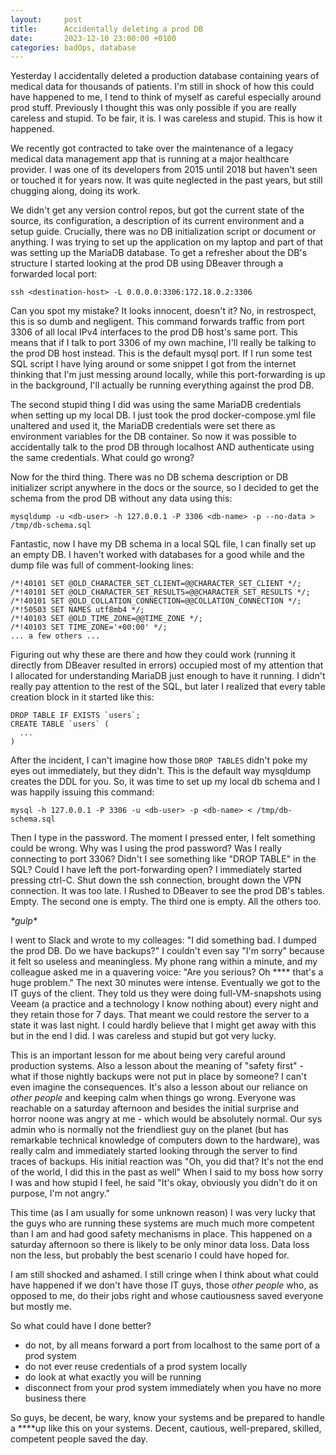 ```yaml
---
layout:     post
title:      Accidentally deleting a prod DB
date:       2023-12-10 23:00:00 +0100
categories: badOps, database
---
```


Yesterday I accidentally deleted a production database containing years of medical data for thousands of patients.
I'm still in shock of how this could have happened to me, I tend to think of myself as careful especially
around prod stuff. Previously I thought this was only possible if you are really careless and stupid. 
To be fair, it is. I was careless and stupid. This is how it happened.

We recently got contracted to take over the maintenance of a legacy medical data management app
that is running at a major healthcare provider.
I was one of its developers from 2015 until 2018 but haven't seen or touched it for years now.
It was quite neglected in the past years, but still chugging along, doing its work.

We didn't get any version control repos, but got the current state of the source,
its configuration, a description of its current environment and a setup guide.
Crucially, there was no DB initialization script or document or anything.
I was trying to set up the application on my laptop and part of that was setting up the MariaDB database.
To get a refresher about the DB's structure I started looking at the prod DB using DBeaver
through a forwarded local port:

```
ssh <destination-host> -L 0.0.0.0:3306:172.18.0.2:3306
```

Can you spot my mistake? It looks innocent, doesn't it? No, in restrospect, this is so dumb and negligent.
This command forwards traffic from port 3306 of all local IPv4 interfaces to the prod DB host's same port.
This means that if I talk to port 3306 of my own machine, I'll really be talking to the prod DB host instead.
This is the default mysql port. If I run some test SQL script I have lying around or some snippet I got from the internet
thinking that I'm just messing around locally, while this port-forwarding is up in the background,
I'll actually be running everything against the prod DB.

The second stupid thing I did was using the same MariaDB credentials when setting up my local DB.
I just took the prod docker-compose.yml file unaltered and used it, the MariaDB credentials were set there as
environment variables for the DB container.
So now it was possible to accidentally talk to the prod DB through localhost AND authenticate using the same credentials.
What could go wrong?

Now for the third thing. There was no DB schema description or DB initializer script anywhere in the docs or the source,
so I decided to get the schema from the prod DB without any data using this:

```
mysqldump -u <db-user> -h 127.0.0.1 -P 3306 <db-name> -p --no-data > /tmp/db-schema.sql
```

Fantastic, now I have my DB schema in a local SQL file, I can finally set up an empty DB.
I haven't worked with databases for a good while and the dump file was full of
comment-looking lines:

```
/*!40101 SET @OLD_CHARACTER_SET_CLIENT=@@CHARACTER_SET_CLIENT */;
/*!40101 SET @OLD_CHARACTER_SET_RESULTS=@@CHARACTER_SET_RESULTS */;
/*!40101 SET @OLD_COLLATION_CONNECTION=@@COLLATION_CONNECTION */;
/*!50503 SET NAMES utf8mb4 */;
/*!40103 SET @OLD_TIME_ZONE=@@TIME_ZONE */;
/*!40103 SET TIME_ZONE='+00:00' */;
... a few others ...
```

Figuring out why these are there and how they could work (running it directly from DBeaver resulted in errors)
occupied most of my attention that I allocated for understanding MariaDB just enough to have it running.
I didn't really pay attention to the rest of the SQL, but later I realized that every table creation
block in it started like this:

```
DROP TABLE IF EXISTS `users`;
CREATE TABLE `users` (
  ...
)
```

After the incident, I can't imagine how those `DROP TABLES` didn't poke my eyes out immediately, but they didn't.
This is the default way mysqldump creates the DDL for you.
So, it was time to set up my local db schema and I was happily issuing this command:

```
mysql -h 127.0.0.1 -P 3306 -u <db-user> -p <db-name> < /tmp/db-schema.sql
```

Then I type in the password.
The moment I pressed enter, I felt something could be wrong. Why was I using the prod password? Was I really connecting to port 3306? 
Didn't I see something like "DROP TABLE" in the SQL? Could I have left the port-forwarding open?
I immediately started pressing ctrl-C. Shut down the ssh connection, brought down the VPN connection. It was too late.
I Rushed to DBeaver to see the prod DB's tables.
Empty. The second one is empty. The third one is empty. All the others too.

_\*gulp\*_

I went to Slack and wrote to my colleages: "I did something bad. I dumped the prod DB. Do we have backups?"
I couldn't even say "I'm sorry" because it felt so useless and meaningless.
My phone rang within a minute, and my colleague asked me in a quavering voice: "Are you serious? Oh **** that's a huge problem."
The next 30 minutes were intense.
Eventually we got to the IT guys of the client. They told us they were doing full-VM-snapshots using Veeam
(a practice and a technology I know nothing about) every night and they retain those for 7 days. That meant
we could restore the server to a state it was last night. I could hardly believe that I might get away with this
but in the end I did. I was careless and stupid but got very lucky.

This is an important lesson for me about being very careful around production systems.
Also a lesson about the meaning of "safety first" - what if those nightly backups were not put in place by someone?
I can't even imagine the consequences.
It's also a lesson about our reliance on _other people_ and keeping calm when things go wrong. Everyone was reachable on a saturday
afternoon and besides the initial surprise and horror noone was angry at me - which would be absolutely normal.
Our sys admin who is normally not the friendliest guy on the planet (but has remarkable technical knowledge of computers down to the hardware),
was really calm and immediately started looking through the server to find traces of backups.
His initial reaction was "Oh, you did that? It's not the end of the world, I did this in the past as well"
When I said to my boss how sorry I was and how stupid I feel, he said "It's okay, obviously you didn't do it on purpose, I'm not angry."

This time (as I am usually for some unknown reason) I was very lucky that the guys who are running these systems
are much much more competent than I am and had good safety mechanisms in place.
This happened on a saturday afternoon so there is likely to be only minor data loss.
Data loss non the less, but probably the best scenario I could have hoped for.

I am still shocked and ashamed. I still cringe when I think about what could have happened if we don't have
those IT guys, those _other people_ who, as opposed to me, do their jobs right and whose cautiousness saved everyone but mostly me.

So what could have I done better?

- do not, by all means forward a port from localhost to the same port of a prod system
- do not ever reuse credentials of a prod system locally
- do look at what exactly you will be running
- disconnect from your prod system immediately when you have no more business there

So guys, be decent, be wary, know your systems and be prepared to handle a ****up like this on your systems.
Decent, cautious, well-prepared, skilled, competent people saved the day.
